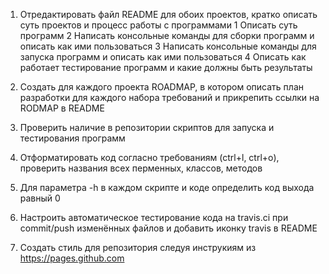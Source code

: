 1. Отредактировать файл README для обоих проектов, кратко описать суть проектов и процесс работы с программами
    1 Описать суть программ
    2 Написать консольные команды для сборки программ и описать как ими пользоваться
    3 Написать консольные команды для запуска программ и описать как ими пользоваться
    4 Описать как работает тестирование программ и какие должны быть результаты   
    
2. Создать для каждого проекта ROADMAP, в котором описать план разработки для каждого набора требований и прикрепить ссылки на RODMAP в README
3. Проверить наличие в репозитории скриптов для запуска и тестирования программ
4. Отформатировать код согласно требованиям (ctrl+l, ctrl+o), проверить названия всех перменных, классов, методов
5. Для параметра -h в каждом скрипте и коде определить код выхода равный 0
6. Настроить автоматическое тестирование кода на travis.ci при commit/push изменённых файлов и добавить иконку travis в README
7. Создать стиль для репозитория следуя инструкиям из https://pages.github.com
